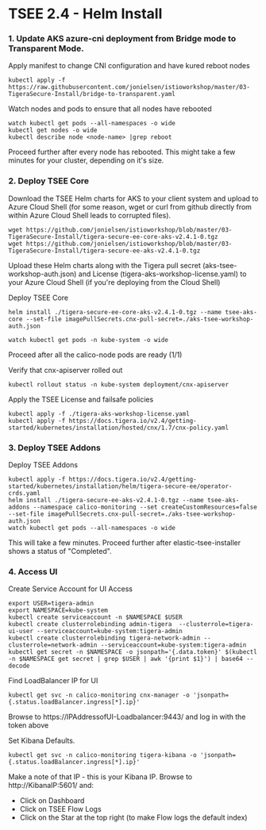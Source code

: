 
# TSEE 2.4 - Helm Install


### 1. Update AKS azure-cni deployment from Bridge mode to Transparent Mode.

Apply manifest to change CNI configuration and have kured reboot nodes

```
kubectl apply -f https://raw.githubusercontent.com/jonielsen/istioworkshop/master/03-TigeraSecure-Install/bridge-to-transparent.yaml
```

Watch nodes and pods to ensure that all nodes have rebooted

```
watch kubectl get pods --all-namespaces -o wide 
kubectl get nodes -o wide
kubectl describe node <node-name> |grep reboot
```

Proceed further after every node has rebooted. This might take a few minutes for your cluster, depending on it's size.


### 2. Deploy TSEE Core

Download the TSEE Helm charts for AKS to your client system and upload to Azure Cloud Shell (for some reason, wget or curl from github directly from within Azure Cloud Shell leads to corrupted files).
```
wget https://github.com/jonielsen/istioworkshop/blob/master/03-TigeraSecure-Install/tigera-secure-ee-core-aks-v2.4.1-0.tgz
wget https://github.com/jonielsen/istioworkshop/blob/master/03-TigeraSecure-Install/tigera-secure-ee-aks-v2.4.1-0.tgz
```

Upload these Helm charts along with the Tigera pull secret (aks-tsee-workshop-auth.json) and License (tigera-aks-workshop-license.yaml) to your Azure Cloud Shell (if you're deploying from the Cloud Shell)


Deploy TSEE Core

```
helm install ./tigera-secure-ee-core-aks-v2.4.1-0.tgz --name tsee-aks-core --set-file imagePullSecrets.cnx-pull-secret=./aks-tsee-workshop-auth.json

watch kubectl get pods -n kube-system -o wide
```

Proceed after all the calico-node pods are ready (1/1)

Verify that cnx-apiserver rolled out

```
kubectl rollout status -n kube-system deployment/cnx-apiserver
```

Apply the TSEE License and failsafe policies
```
kubectl apply -f ./tigera-aks-workshop-license.yaml
kubectl apply -f https://docs.tigera.io/v2.4/getting-started/kubernetes/installation/hosted/cnx/1.7/cnx-policy.yaml
```



### 3. Deploy TSEE Addons

Deploy TSEE Addons

```
kubectl apply -f https://docs.tigera.io/v2.4/getting-started/kubernetes/installation/helm/tigera-secure-ee/operator-crds.yaml
helm install ./tigera-secure-ee-aks-v2.4.1-0.tgz --name tsee-aks-addons --namespace calico-monitoring --set createCustomResources=false --set-file imagePullSecrets.cnx-pull-secret=./aks-tsee-workshop-auth.json
watch kubectl get pods --all-namespaces -o wide
```

This will take a few minutes. Proceed further after elastic-tsee-installer shows a status of "Completed".

### 4. Access UI

Create Service Account for UI Access
```
export USER=tigera-admin
export NAMESPACE=kube-system
kubectl create serviceaccount -n $NAMESPACE $USER
kubectl create clusterrolebinding admin-tigera  --clusterrole=tigera-ui-user --serviceaccount=kube-system:tigera-admin
kubectl create clusterrolebinding tigera-network-admin --clusterrole=network-admin --serviceaccount=kube-system:tigera-admin
kubectl get secret -n $NAMESPACE -o jsonpath='{.data.token}' $(kubectl -n $NAMESPACE get secret | grep $USER | awk '{print $1}') | base64 --decode
```

Find LoadBalancer IP for UI
```
kubectl get svc -n calico-monitoring cnx-manager -o 'jsonpath={.status.loadBalancer.ingress[*].ip}'
```

Browse to https://IPAddressofUI-Loadbalancer:9443/ and log in with the token above

Set Kibana Defaults.

```
kubectl get svc -n calico-monitoring tigera-kibana -o 'jsonpath={.status.loadBalancer.ingress[*].ip}'
```

Make a note of that IP - this is your Kibana IP. Browse to http://KibanaIP:5601/ and:
- Click on Dashboard
- Click on TSEE Flow Logs
- Click on the Star at the top right (to make Flow logs the default index)


